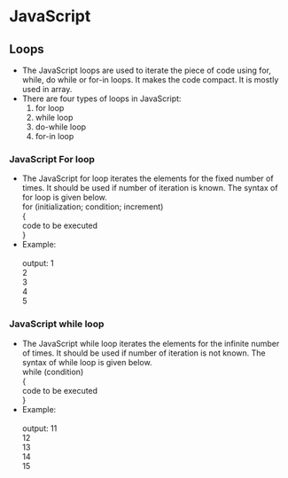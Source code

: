 # JavaScript

## Loops

- The JavaScript loops are used to iterate the piece of code using for, while, do while or for-in 
loops. It makes the code compact. It is mostly used in array.
- There are four types of loops in JavaScript: 
  1. for loop
  2. while loop
  3. do-while loop
  4. for-in loop
### JavaScript For loop
- The JavaScript for loop iterates the elements for the fixed number of times. It should be used 
if number of iteration is known. The syntax of for loop is given below. <br/>
  for (initialization; condition; increment) <br/> 
  {  <br/>
     code to be executed  <br/>
  }  <br/>
- Example:<br/>
  <script>  <br/>
  for (i=1; i<=5; i++)  <br/>
  {  <br/>
  document.write(i + "<br/>")  <br/>
  }  <br/>
  </script>  <br/>
    output: 
    1<br/>
    2<br/>
    3<br/>
    4<br/>
    5<br/>
            
### JavaScript while loop
- The JavaScript while loop iterates the elements for the infinite number of times. It should be used if number of 
iteration is not known. The syntax of while loop is given below. <br/>
  while (condition)  <br/>
  {  <br/>
    code to be executed  <br/>
  }  <br/>
- Example:<br/>
  <script>  <br/>
  var i=11;  <br/>
  while (i<=15)  <br/>
  {  <br/>
  document.write(i + "<br/>");  <br/>
  i++;  <br/>
  }  <br/>
  </script>  <br/>
    output: 
    11<br/>
    12<br/>
    13<br/>
    14<br/>
    15<br/>
